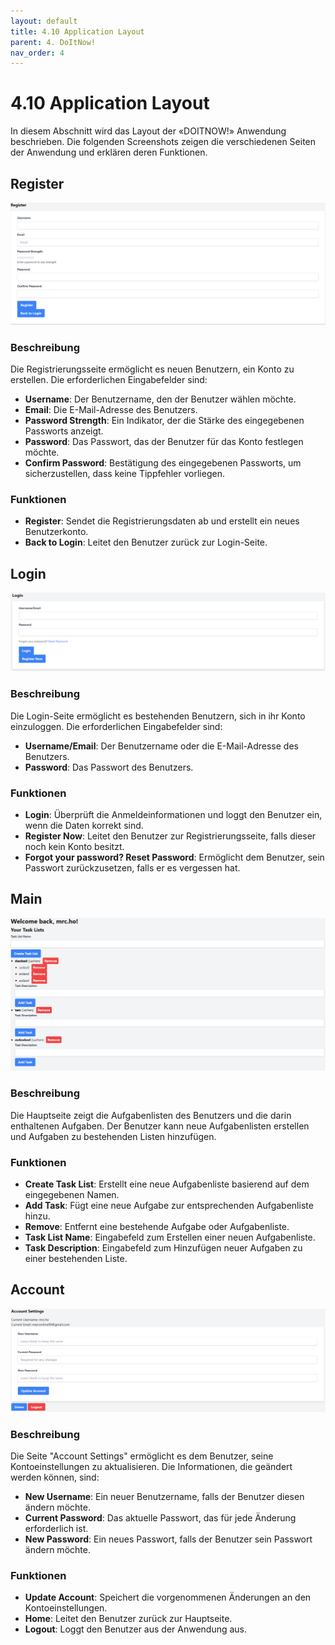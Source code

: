 ```yaml
---
layout: default
title: 4.10 Application Layout
parent: 4. DoItNow!
nav_order: 4
---
```


# 4.10 Application Layout

In diesem Abschnitt wird das Layout der «DOITNOW!» Anwendung beschrieben. Die folgenden Screenshots zeigen die verschiedenen Seiten der Anwendung und erklären deren Funktionen.

## Register

![Register](../../resources/images/Register.PNG)

### Beschreibung
Die Registrierungsseite ermöglicht es neuen Benutzern, ein Konto zu erstellen. Die erforderlichen Eingabefelder sind:

- **Username**: Der Benutzername, den der Benutzer wählen möchte.
- **Email**: Die E-Mail-Adresse des Benutzers.
- **Password Strength**: Ein Indikator, der die Stärke des eingegebenen Passworts anzeigt.
- **Password**: Das Passwort, das der Benutzer für das Konto festlegen möchte.
- **Confirm Password**: Bestätigung des eingegebenen Passworts, um sicherzustellen, dass keine Tippfehler vorliegen.

### Funktionen
- **Register**: Sendet die Registrierungsdaten ab und erstellt ein neues Benutzerkonto.
- **Back to Login**: Leitet den Benutzer zurück zur Login-Seite.

## Login

![Login](../../resources/images/Login.PNG)

### Beschreibung
Die Login-Seite ermöglicht es bestehenden Benutzern, sich in ihr Konto einzuloggen. Die erforderlichen Eingabefelder sind:

- **Username/Email**: Der Benutzername oder die E-Mail-Adresse des Benutzers.
- **Password**: Das Passwort des Benutzers.

### Funktionen
- **Login**: Überprüft die Anmeldeinformationen und loggt den Benutzer ein, wenn die Daten korrekt sind.
- **Register Now**: Leitet den Benutzer zur Registrierungsseite, falls dieser noch kein Konto besitzt.
- **Forgot your password? Reset Password**: Ermöglicht dem Benutzer, sein Passwort zurückzusetzen, falls er es vergessen hat.

## Main

![Main](../../resources/images/Main.PNG)

### Beschreibung
Die Hauptseite zeigt die Aufgabenlisten des Benutzers und die darin enthaltenen Aufgaben. Der Benutzer kann neue Aufgabenlisten erstellen und Aufgaben zu bestehenden Listen hinzufügen.

### Funktionen
- **Create Task List**: Erstellt eine neue Aufgabenliste basierend auf dem eingegebenen Namen.
- **Add Task**: Fügt eine neue Aufgabe zur entsprechenden Aufgabenliste hinzu.
- **Remove**: Entfernt eine bestehende Aufgabe oder Aufgabenliste.
- **Task List Name**: Eingabefeld zum Erstellen einer neuen Aufgabenliste.
- **Task Description**: Eingabefeld zum Hinzufügen neuer Aufgaben zu einer bestehenden Liste.

## Account

![Account](../../resources/images/Account.PNG)

### Beschreibung
Die Seite "Account Settings" ermöglicht es dem Benutzer, seine Kontoeinstellungen zu aktualisieren. Die Informationen, die geändert werden können, sind:

- **New Username**: Ein neuer Benutzername, falls der Benutzer diesen ändern möchte.
- **Current Password**: Das aktuelle Passwort, das für jede Änderung erforderlich ist.
- **New Password**: Ein neues Passwort, falls der Benutzer sein Passwort ändern möchte.

### Funktionen
- **Update Account**: Speichert die vorgenommenen Änderungen an den Kontoeinstellungen.
- **Home**: Leitet den Benutzer zurück zur Hauptseite.
- **Logout**: Loggt den Benutzer aus der Anwendung aus.
